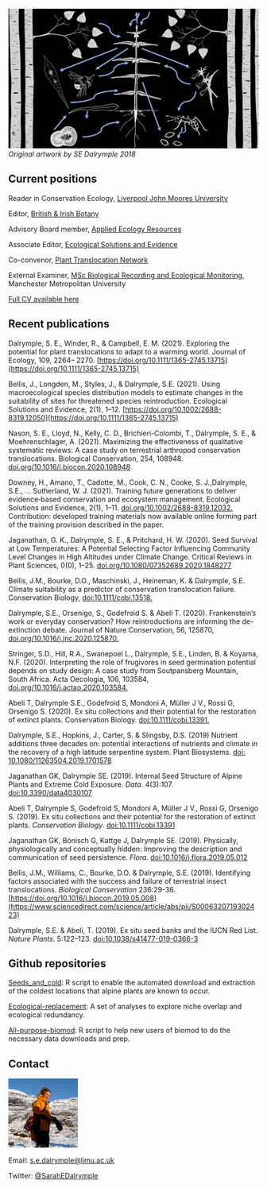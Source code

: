 ![](Melampyrum_ecosystem.png)
*Original artwork by SE Dalrymple 2018*


## Current positions

Reader in Conservation Ecology, [Liverpool John Moores University](https://www.ljmu.ac.uk/about-us/staff-profiles/faculty-of-science/natural-sciences-and-psychology/sarah-dalrymple)

Editor, [British & Irish Botany](https://britishandirishbotany.org/index.php/bib)

Advisory Board member, [Applied Ecology Resources](https://www.britishecologicalsociety.org/publications/applied-ecology-resources/)

Associate Editor, [Ecological Solutions and Evidence](https://www.britishecologicalsociety.org/publications/applied-ecology-resources/)

Co-convenor, [Plant Translocation Network](https://sarahedalrymple.github.io/Plant-Translocation-Network/)

External Examiner, [MSc Biological Recording and Ecological Monitoring](https://www2.mmu.ac.uk/study/postgraduate/course/msc-biological-recording/), Manchester Metropolitan University

[Full CV available here](Dalrymple_CV_2021.pdf)

## Recent publications

Dalrymple, S. E., Winder, R., & Campbell, E. M. (2021). Exploring the potential for plant translocations to adapt to a warming world. Journal of Ecology, 109, 2264– 2270. [https://doi.org/10.1111/1365-2745.13715](https://doi.org/10.1111/1365-2745.13715)

Bellis, J., Longden, M., Styles, J., & Dalrymple, S.E. (2021). Using macroecological species distribution models to estimate changes in the suitability of sites for threatened species reintroduction. Ecological Solutions and Evidence, 2(1), 1–12. [https://doi.org/10.1002/2688-8319.12050](https://doi.org/10.1111/1365-2745.13715)

Nason, S. E., Lloyd, N., Kelly, C. D., Brichieri-Colombi, T., Dalrymple, S. E., & Moehrenschlager, A. (2021). Maximizing the effectiveness of qualitative systematic reviews: A case study on terrestrial arthropod conservation translocations. Biological Conservation, 254, 108948. [doi.org/10.1016/j.biocon.2020.108948](https://oi.org/10.1016/j.biocon.2020.108948)

Downey, H., Amano, T., Cadotte, M., Cook, C. N., Cooke, S. J.,Dalrymple, S.E., … Sutherland, W. J. (2021). Training future generations to deliver evidence‐based conservation and ecosystem management. Ecological Solutions and Evidence, 2(1), 1–11. [doi.org/10.1002/2688-8319.12032.](https://doi.org/10.1002/2688-8319.12032) Contribution: developed training materials now available online forming part of the training provision described in the paper.

Jaganathan, G. K., Dalrymple, S. E., & Pritchard, H. W. (2020). Seed Survival at Low Temperatures: A Potential Selecting Factor Influencing Community Level Changes in High Altitudes under Climate Change. Critical Reviews in Plant Sciences, 0(0), 1–25. [doi.org/10.1080/07352689.2020.1848277](https://doi.org/10.1080/07352689.2020.1848277)

Bellis, J.M., Bourke, D.O., Maschinski, J., Heineman, K. & Dalrymple, S.E. Climate suitability as a predictor of conservation translocation failure. Conservation Biology, [doi:10.1111/cobi.13518.](https://doi:10.1111/cobi.13518)

Dalrymple, S.E., Orsenigo, S., Godefroid S. & Abeli T. (2020). Frankenstein’s work or everyday conservation? How reintroductions are informing the de-extinction debate. Journal of Nature Conservation, 56, 125870, [doi.org/10.1016/j.jnc.2020.125870.](https://doi.org/10.1016/j.jnc.2020.125870)

Stringer, S.D., Hill, R.A., Swanepoel L., Dalrymple, S.E., Linden, B. & Koyama, N.F. (2020). Interpreting the role of frugivores in seed germination potential depends on study design: A case study from Soutpansberg Mountain, South Africa. Acta Oecologia, 106, 103584, [doi.org/10.1016/j.actao.2020.103584.](https://doi.org/10.1016/j.actao.2020.103584)

Abeli T, Dalrymple S.E., Godefroid S, Mondoni A, Müller J V., Rossi G, Orsenigo S. (2020). Ex situ collections and their potential for the restoration of extinct plants. Conservation Biology. [doi:10.1111/cobi.13391.](https://doi:10.1111/cobi.13391)

Dalrymple, S.E., Hopkins, J., Carter, S. & Slingsby, D.S. (2019) Nutrient additions three decades on: potential interactions of nutrients and climate in the recovery of a high latitude serpentine system. Plant Biosystems. [doi: 10.1080/11263504.2019.1701578](https://www.tandfonline.com/doi/abs/10.1080/11263504.2019.1701578)

Jaganathan GK, Dalrymple SE. (2019). Internal Seed Structure of Alpine Plants and Extreme Cold Exposure. *Data*. 4(3):107. [doi:10.3390/data4030107](https://www.mdpi.com/2306-5729/4/3/107)

Abeli T, Dalrymple S, Godefroid S, Mondoni A, Müller J V., Rossi G, Orsenigo S. (2019). Ex situ collections and their potential for the restoration of extinct plants. *Conservation Biology*. [doi:10.1111/cobi.13391](https://onlinelibrary.wiley.com/doi/abs/10.1111/cobi.13391)

Jaganathan GK, Bönisch G, Kattge J, Dalrymple SE. (2019). Physically, physiologically and conceptually hidden: Improving the description and communication of seed persistence. *Flora*. [doi:10.1016/j.flora.2019.05.012](https://doi.org/10.1016/j.flora.2019.05.012)

Bellis, J.M., Williams, C., Bourke, D.O. & Dalrymple, S.E. (2019). Identifying factors associated with the success and failure of terrestrial insect translocations.  *Biological Conservation* 236:29-36. [https://doi.org/10.1016/j.biocon.2019.05.008](https://www.sciencedirect.com/science/article/abs/pii/S0006320719302423)

Dalrymple, S.E. & Abeli, T. (2019). Ex situ seed banks and the IUCN Red List. *Nature Plants*. 5:122–123. [doi:10.1038/s41477-019-0366-3](https://www.nature.com/articles/s41477-019-0366-3)


## Github repositories

[Seeds_and_cold](https://sarahedalrymple.github.io/seeds_and_cold/): R script to enable the automated download and extraction of the coldest locations that alpine plants are known to occur.

[Ecological-replacement](https://sarahedalrymple.github.io/Ecological-replacement/): A set of analyses to explore niche overlap and ecological redundancy.

[All-purpose-biomod](https://sarahedalrymple.github.io/All-purpose-biomod/): R script to help new users of biomod to do the necessary data downloads and prep.

## Contact

![](PB290305.JPG)

Email: [s.e.dalrymple@ljmu.ac.uk](s.e.dalrymple@ljmu.ac.uk)

Twitter: [@SarahEDalrymple](https://twitter.com/SarahEDalrymple)
